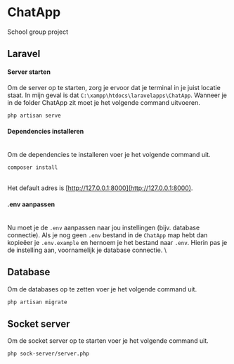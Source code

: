 # ChatApp
School group project

## Laravel

#### Server starten
Om de server op te starten, zorg je ervoor dat je terminal in je juist locatie staat. In mijn geval is dat 
`C:\xampp\htdocs\laravelapps\ChatApp`. Wanneer je in de folder ChatApp zit moet je het volgende command uitvoeren.
```bash
php artisan serve
```
#### Dependencies installeren
\
Om de dependencies te installeren voer je het volgende command uit.
```bash
composer install
```
\
Het default adres is [http://127.0.0.1:8000](http://127.0.0.1:8000).

#### .env aanpassen
\
Nu moet je de `.env` aanpassen naar jou instellingen (bijv. database connectie). Als je nog geen `.env` bestand in de `ChatApp` map hebt dan kopieëer je `.env.example` en hernoem je het bestand naar `.env`. Hierin pas je de instelling aan, voornamelijk je database connectie.
\

## Database
Om de databases op te zetten voer je het volgende command uit.
```bash
php artisan migrate
```

## Socket server
Om de socket server op te starten voer je het volgende command uit.
```bash
php sock-server/server.php
```
